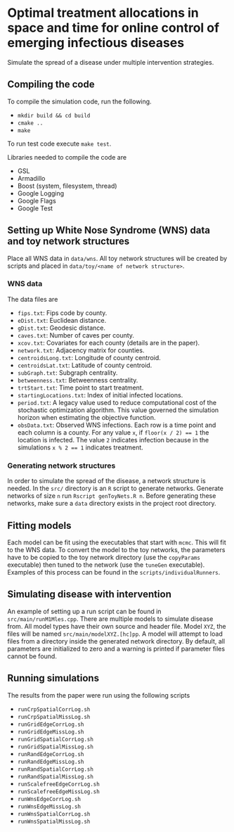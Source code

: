 # Optimal treatment allocations in space and time for online control of emerging infectious diseases

Simulate the spread of a disease under multiple intervention strategies.

## Compiling the code

To compile the simulation code, run the following.
- `mkdir build && cd build`
- `cmake ..`
- `make`

To run test code execute `make test`.

Libraries needed to compile the code are
- GSL
- Armadillo
- Boost (system, filesystem, thread)
- Google Logging
- Google Flags
- Google Test

## Setting up White Nose Syndrome (WNS) data and toy network structures

Place all WNS data in `data/wns`.  All toy network structures will be created by scripts and placed in `data/toy/<name of network structure>`.

### WNS data

The data files are
- `fips.txt`: Fips code by county.
- `eDist.txt`: Euclidean distance.
- `gDist.txt`: Geodesic distance.
- `caves.txt`: Number of caves per county.
- `xcov.txt`: Covariates for each county (details are in the paper).
- `network.txt`: Adjacency matrix for counties.
- `centroidsLong.txt`: Longitude of county centroid.
- `centroidsLat.txt`: Latitude of county centroid.
- `subGraph.txt`: Subgraph centrality.
- `betweenness.txt`: Betweenness centrality.
- `trtStart.txt`: Time point to start treatment.
- `startingLocations.txt`: Index of initial infected locations.
- `period.txt`: A legacy value used to reduce computational cost of the stochastic optimization algorithm.  This value governed the simulation horizon when estimating the objective function.
- `obsData.txt`: Observed WNS infections.  Each row is a time point and each column is a county.  For any value `x`, if `floor(x / 2) == 1` the location is infected.  The value `2` indicates infection because in the simulations `x % 2 == 1` indicates treatment.

### Generating network structures

In order to simulate the spread of the disease, a network structure is
needed.  In the `src/` directory is an `R` script to generate
networks.  Generate networks of size `n` run `Rscript genToyNets.R n`.
Before generating these networks, make sure a `data` directory exists
in the project root directory.

## Fitting models

Each model can be fit using the executables that start with `mcmc`.  This will fit to the WNS data.  To convert the model to the toy networks, the parameters have to be copied to the toy network directory (use the `copyParams` executable) then tuned to the network (use the `tuneGen` executable).  Examples of this process can be found in the `scripts/individualRunners`.

## Simulating disease with intervention

An example of setting up a run script can be found in
`src/main/runM1Mles.cpp`.  There are multiple models to simulate
disease from.  All model types have their own source and header file.
Model `XYZ`, the files will be named `src/main/modelXYZ.[hc]pp`.  A
model will attempt to load files from a directory inside the generated
network directory.  By default, all parameters are initialized to zero
and a warning is printed if parameter files cannot be found.

## Running simulations

The results from the paper were run using the following scripts
- `runCrpSpatialCorrLog.sh`
- `runCrpSpatialMissLog.sh`
- `runGridEdgeCorrLog.sh`
- `runGridEdgeMissLog.sh`
- `runGridSpatialCorrLog.sh`
- `runGridSpatialMissLog.sh`
- `runRandEdgeCorrLog.sh`
- `runRandEdgeMissLog.sh`
- `runRandSpatialCorrLog.sh`
- `runRandSpatialMissLog.sh`
- `runScalefreeEdgeCorrLog.sh`
- `runScalefreeEdgeMissLog.sh`
- `runWnsEdgeCorrLog.sh`
- `runWnsEdgeMissLog.sh`
- `runWnsSpatialCorrLog.sh`
- `runWnsSpatialMissLog.sh`
